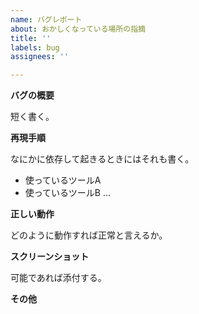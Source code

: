 ```yaml
---
name: バグレポート
about: おかしくなっている場所の指摘
title: ''
labels: bug
assignees: ''

---
```



**バグの概要**

短く書く。

**再現手順**

なにかに依存して起きるときにはそれも書く。

- 使っているツールA
- 使っているツールB
...

**正しい動作**

どのように動作すれば正常と言えるか。

**スクリーンショット**

可能であれば添付する。

**その他**

